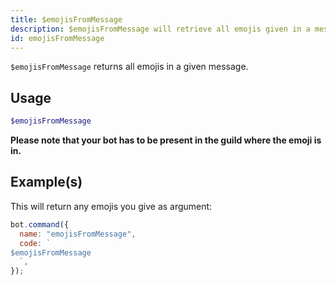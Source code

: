```yaml
---
title: $emojisFromMessage
description: $emojisFromMessage will retrieve all emojis given in a message.
id: emojisFromMessage
---
```


`$emojisFromMessage` returns all emojis in a given message.

## Usage

```php
$emojisFromMessage
```

**Please note that your bot has to be present in the guild where the emoji is in.**

## Example(s)

This will return any emojis you give as argument:

```javascript
bot.command({
  name: "emojisFromMessage",
  code: `
$emojisFromMessage
  `,
});
```
